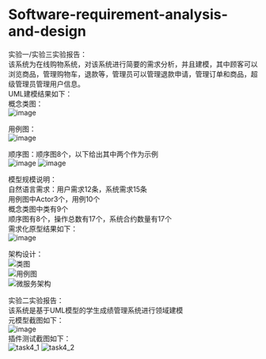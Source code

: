 # Software-requirement-analysis-and-design
实验一/实验三实验报告：  
该系统为在线购物系统，对该系统进行简要的需求分析，并且建模，其中顾客可以浏览商品，管理购物车，退款等，管理员可以管理退款申请，管理订单和商品，超级管理员管理用户信息。  
UML建模结果如下：  
概念类图：  
![image](https://github.com/EM-stan/Software-requirement-analysis-and-design/assets/56598330/a3bbafec-9552-4974-a111-c8e822ebfe2f)  

用例图：  
![image](https://github.com/EM-stan/Software-requirement-analysis-and-design/assets/56598330/f0f8d02c-e620-4641-a7a2-3385e5465906)  

顺序图：顺序图8个，以下给出其中两个作为示例  
![image](https://github.com/EM-stan/Software-requirement-analysis-and-design/assets/56598330/6c2ea939-9f9e-417b-a4f0-cc2955ad4604)
![image](https://github.com/EM-stan/Software-requirement-analysis-and-design/assets/56598330/4c68b2cd-62f7-4d4d-b36f-89036ab89c0b)  

模型规模说明：  
自然语言需求：用户需求12条，系统需求15条  
用例图中Actor3个，用例10个  
概念类图中类有9个  
顺序图有8个，操作总数有17个，系统合约数量有17个  
需求化原型结果如下：  
![image](https://github.com/EM-stan/Software-requirement-analysis-and-design/assets/56598330/256c0f41-6c97-4d30-8ff9-1d72a9e203a1)  

架构设计：  
![类图](https://github.com/EM-stan/Software-requirement-analysis-and-design/assets/56598330/1a5baa73-7233-4035-ae1e-7d1919fe96e1)  
![用例图](https://github.com/EM-stan/Software-requirement-analysis-and-design/assets/56598330/693f69ef-78d5-411a-872a-1448b7bbf869)  
![微服务架构](https://github.com/EM-stan/Software-requirement-analysis-and-design/assets/56598330/a290c8ec-901a-474a-8ac8-5240cf256fb6)  
  
  
实验二实验报告：  
该系统是基于UML模型的学生成绩管理系统进行领域建模  
元模型截图如下：  
 ![image](https://github.com/EM-stan/Software-requirement-analysis-and-design/assets/56598330/25a73460-8ee1-488f-aada-295227d7ed49)  
插件测试截图如下：  
![task4_1](https://github.com/EM-stan/Software-requirement-analysis-and-design/assets/56598330/2d60b263-6be6-4abd-936b-97484b3e0f5f) 
![task4_2](https://github.com/EM-stan/Software-requirement-analysis-and-design/assets/56598330/ca374cc6-29ae-4a55-8d77-5a1e14722ca6)  




